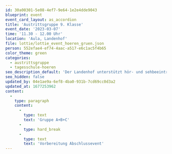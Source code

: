 ```yaml
---
id: 30a00301-5e08-4ef7-9e64-1e2e4dde9043
blueprint: event
event_card_layout: as_accordion
title: 'Austrittsgruppe 9. Klasse'
event_date: '2023-03-07'
time: '11.30 - 12.00 Uhr'
location: 'Aula, Landenhof'
file: lottie/lottie_event_hoeren_gruen.json
person: 552efae4-ef74-4aac-a517-e6c1ac5f4b65
color_theme: green
categories:
  - austrittsgruppe
  - tagesschule-hoeren
seo_description_default: 'Der Landenhof unterstützt hör- und sehbeeinträchtigte Kinder & Jugendliche in ihrem selbstbestimmten Leben durch Förderung ihrer Fähigkeiten & Entwicklung'
seo_hidden: false
updated_by: 04e1ae9a-6ef8-4ba0-931b-7cd69cc0d3a2
updated_at: 1677253962
content:
  -
    type: paragraph
    content:
      -
        type: text
        text: 'Gruppe A+B+C'
      -
        type: hard_break
      -
        type: text
        text: 'Vorbereitung Abschlussevent'
---
```


